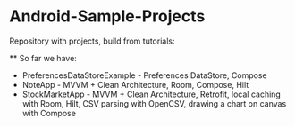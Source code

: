 # Android-Sample-Projects
Repository with projects, build from tutorials:

** So far we have:
* PreferencesDataStoreExample - Preferences DataStore, Compose
* NoteApp - MVVM + Clean Architecture, Room, Compose, Hilt
* StockMarketApp  - MVVM + Clean Architecture, Retrofit, local caching with Room, Hilt, CSV parsing with OpenCSV, drawing a chart on canvas with Compose